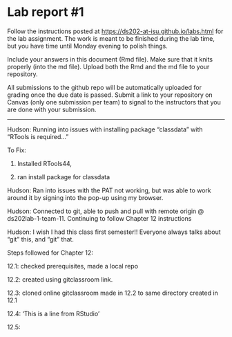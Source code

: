 
<!-- README.md is generated from README.Rmd. Please edit the README.Rmd file -->

# Lab report \#1

Follow the instructions posted at
<https://ds202-at-isu.github.io/labs.html> for the lab assignment. The
work is meant to be finished during the lab time, but you have time
until Monday evening to polish things.

Include your answers in this document (Rmd file). Make sure that it
knits properly (into the md file). Upload both the Rmd and the md file
to your repository.

All submissions to the github repo will be automatically uploaded for
grading once the due date is passed. Submit a link to your repository on
Canvas (only one submission per team) to signal to the instructors that
you are done with your submission.

------------------------------------------------------------------------

Hudson: Running into issues with installing package “classdata” with
“RTools is required…”

To Fix:

1.  Installed RTools44,

2.  ran install package for classdata

Hudson: Ran into issues with the PAT not working, but was able to work
around it by signing into the pop-up using my browser.

Hudson: Connected to git, able to push and pull with remote origin @
ds202lab-1-team-11. Continuing to follow Chapter 12 instructions

Hudson: I wish I had this class first semester!! Everyone always talks
about “git” this, and “git” that.

Steps followed for Chapter 12:

12.1: checked prerequisites, made a local repo

12.2: created using gitclassroom link.

12.3: cloned online gitclassroom made in 12.2 to same directory created
in 12.1

12.4: ‘This is a line from RStudio’

12.5:
